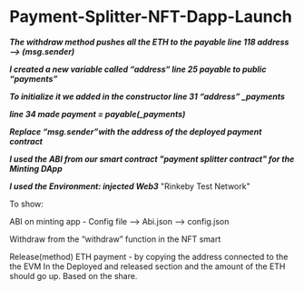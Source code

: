 # Payment-Splitter-NFT-Dapp-Launch


***The withdraw method pushes all the ETH to the payable line 118 address —> (msg.sender)***

***I created a new variable called “address“ line 25 payable to public “payments”***

***To initialize it we added in the constructor line 31 “address” _payments***

***line 34 made payment =  payable(_payments)***


***Replace “msg.sender”with the address of the deployed payment contract***


***I used the ABI from our smart contract "payment splitter contract" for the Minting DApp***

***I used the Environment: injected Web3*** "Rinkeby Test Network" 

To show: 

ABI on minting app - Config file —> Abi.json —> config.json 


Withdraw from the  “withdraw” function in the NFT smart  

Release(method) ETH payment - by copying the address connected to the the EVM In the Deployed and released section and the amount of the ETH should go up. Based on the share. 
